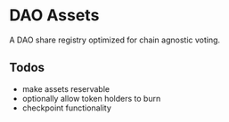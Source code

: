 # DAO Assets

A DAO share registry optimized for chain agnostic voting.


## Todos

 - make assets reservable
 - optionally allow token holders to burn
 - checkpoint functionality